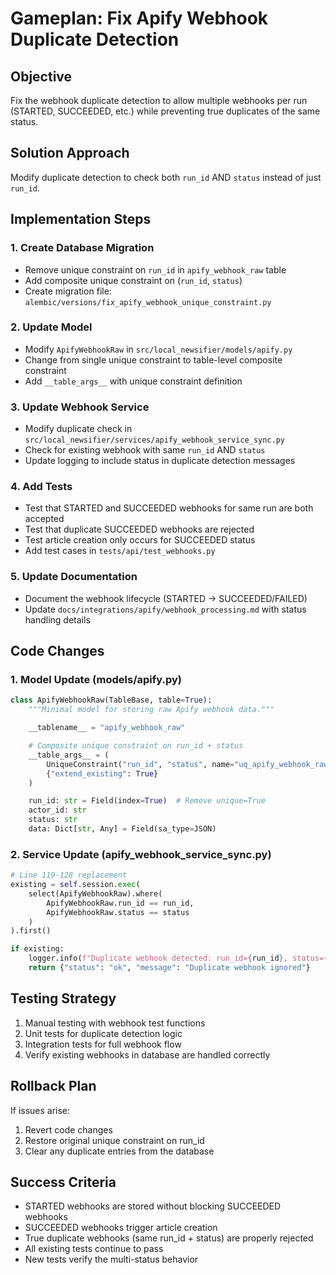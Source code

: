# Gameplan: Fix Apify Webhook Duplicate Detection

## Objective
Fix the webhook duplicate detection to allow multiple webhooks per run (STARTED, SUCCEEDED, etc.) while preventing true duplicates of the same status.

## Solution Approach
Modify duplicate detection to check both `run_id` AND `status` instead of just `run_id`.

## Implementation Steps

### 1. Create Database Migration
- Remove unique constraint on `run_id` in `apify_webhook_raw` table
- Add composite unique constraint on (`run_id`, `status`)
- Create migration file: `alembic/versions/fix_apify_webhook_unique_constraint.py`

### 2. Update Model
- Modify `ApifyWebhookRaw` in `src/local_newsifier/models/apify.py`
- Change from single unique constraint to table-level composite constraint
- Add `__table_args__` with unique constraint definition

### 3. Update Webhook Service
- Modify duplicate check in `src/local_newsifier/services/apify_webhook_service_sync.py`
- Check for existing webhook with same `run_id` AND `status`
- Update logging to include status in duplicate detection messages

### 4. Add Tests
- Test that STARTED and SUCCEEDED webhooks for same run are both accepted
- Test that duplicate SUCCEEDED webhooks are rejected
- Test article creation only occurs for SUCCEEDED status
- Add test cases in `tests/api/test_webhooks.py`

### 5. Update Documentation
- Document the webhook lifecycle (STARTED → SUCCEEDED/FAILED)
- Update `docs/integrations/apify/webhook_processing.md` with status handling details

## Code Changes

### 1. Model Update (models/apify.py)
```python
class ApifyWebhookRaw(TableBase, table=True):
    """Minimal model for storing raw Apify webhook data."""

    __tablename__ = "apify_webhook_raw"

    # Composite unique constraint on run_id + status
    __table_args__ = (
        UniqueConstraint("run_id", "status", name="uq_apify_webhook_raw_run_status"),
        {"extend_existing": True}
    )

    run_id: str = Field(index=True)  # Remove unique=True
    actor_id: str
    status: str
    data: Dict[str, Any] = Field(sa_type=JSON)
```

### 2. Service Update (apify_webhook_service_sync.py)
```python
# Line 119-128 replacement
existing = self.session.exec(
    select(ApifyWebhookRaw).where(
        ApifyWebhookRaw.run_id == run_id,
        ApifyWebhookRaw.status == status
    )
).first()

if existing:
    logger.info(f"Duplicate webhook detected: run_id={run_id}, status={status}, ignoring")
    return {"status": "ok", "message": "Duplicate webhook ignored"}
```

## Testing Strategy
1. Manual testing with webhook test functions
2. Unit tests for duplicate detection logic
3. Integration tests for full webhook flow
4. Verify existing webhooks in database are handled correctly

## Rollback Plan
If issues arise:
1. Revert code changes
2. Restore original unique constraint on run_id
3. Clear any duplicate entries from the database

## Success Criteria
- STARTED webhooks are stored without blocking SUCCEEDED webhooks
- SUCCEEDED webhooks trigger article creation
- True duplicate webhooks (same run_id + status) are properly rejected
- All existing tests continue to pass
- New tests verify the multi-status behavior
